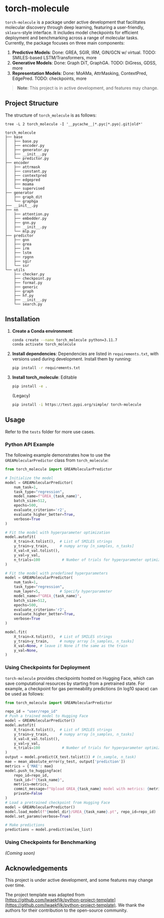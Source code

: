 # torch-molecule

`torch-molecule` is a package under active development that facilitates molecular discovery through deep learning, featuring a user-friendly, `sklearn`-style interface. It includes model checkpoints for efficient deployment and benchmarking across a range of molecular tasks. Currently, the package focuses on three main components:

1. **Predictive Models**: Done: GREA, SGIR, IRM, GIN/GCN w/ virtual. TODO: SMILES-based LSTM/Transformers, more
2. **Generative Models**: Done: Graph DiT, GraphGA. TODO: DiGress, GDSS, more
3. **Representation Models**: Done: MoAMa, AttrMasking, ContextPred, EdgePred. TODO: checkpoints, more 

> **Note**: This project is in active development, and features may change.

## Project Structure

The structure of `torch_molecule` is as follows:

`tree -L 2 torch_molecule -I '__pycache__|*.pyc|*.pyo|.git|old*'`

```
torch_molecule
├── base
│   ├── base.py
│   ├── encoder.py
│   ├── generator.py
│   ├── __init__.py
│   └── predictor.py
├── encoder
│   ├── attrmask
│   ├── constant.py
│   ├── contextpred
│   ├── edgepred
│   ├── moama
│   └── supervised
├── generator
│   ├── graph_dit
│   └── graphga
├── __init__.py
├── nn
│   ├── attention.py
│   ├── embedder.py
│   ├── gnn.py
│   ├── __init__.py
│   └── mlp.py
├── predictor
│   ├── gnn
│   ├── grea
│   ├── irm
│   ├── lstm
│   ├── rpgnn
│   ├── sgir
│   └── ssr
└── utils
    ├── checker.py
    ├── checkpoint.py
    ├── format.py
    ├── generic
    ├── graph
    ├── hf.py
    ├── __init__.py
    └── search.py
```

## Installation

1. **Create a Conda environment**:

   ```bash
   conda create --name torch_molecule python=3.11.7
   conda activate torch_molecule
   ```

2. **Install dependencies**: Dependencies are listed in `requirements.txt`, with versions used during development. Install them by running:

   ```bash
   pip install -r requirements.txt
   ```

3. **Install torch_molecule**:
Editable
   ```bash
   pip install -e .
   ```
   (Legacy)
   ```bash
   pip install -i https://test.pypi.org/simple/ torch-molecule
   ```

## Usage

Refer to the `tests` folder for more use cases.

### Python API Example

The following example demonstrates how to use the `GREAMolecularPredictor` class from `torch_molecule`:

```python
from torch_molecule import GREAMolecularPredictor

# Initialize the model
model = GREAMolecularPredictor(
    num_task=1,
    task_type="regression",
    model_name=f"GREA_{task_name}",
    batch_size=512,
    epochs=500,
    evaluate_criterion='r2',
    evaluate_higher_better=True,
    verbose=True
)

# Fit the model with hyperparameter optimization
model.autofit(
    X_train=X.tolist(),  # List of SMILES strings
    y_train=y_train,     # numpy array [n_samples, n_tasks]
    X_val=X_val.tolist(),
    y_val=y_val,
    n_trials=100          # Number of trials for hyperparameter optimization
)

# Fit the model with predefined hyperparameters
model = GREAMolecularPredictor(
    num_task=1,
    task_type="regression",
    num_layer=5,         # Specify hyperparameter
    model_name=f"GREA_{task_name}",
    batch_size=512,
    epochs=500,
    evaluate_criterion='r2',
    evaluate_higher_better=True,
    verbose=True
)

model.fit(
    X_train=X.tolist(),  # List of SMILES strings
    y_train=y_train,     # numpy array [n_samples, n_tasks]
    X_val=None, # leave it None if the same as the train
    y_val=None,
)
```

### Using Checkpoints for Deployment

`torch-molecule` provides checkpoints hosted on Hugging Face, which can save computational resources by starting from a pretrained state. For example, a checkpoint for gas permeability predictions (in log10 space) can be used as follows:

```python
from torch_molecule import GREAMolecularPredictor

repo_id = "user/repo_id"
# Push a trained model to Hugging Face
model = GREAMolecularPredictor()
model.autofit(
    X_train=X.tolist(),  # List of SMILES strings
    y_train=y_train,     # numpy array [n_samples, n_tasks]
    X_val=X_val.tolist(),
    y_val=y_val,
    n_trials=100          # Number of trials for hyperparameter optimization
)
output = model.predict(X_test.tolist()) # (n_sample, n_task)
mae = mean_absolute_error(y_test, output['prediction'])
metrics = {'MAE': mae}
model.push_to_huggingface(
    repo_id=repo_id,
    task_id=f"{task_name}",
    metrics=metrics,
    commit_message=f"Upload GREA_{task_name} model with metrics: {metrics}",
    private=False
)
# Load a pretrained checkpoint from Hugging Face
model = GREAMolecularPredictor()
model.load_model(f"{model_dir}/GREA_{task_name}.pt", repo_id=repo_id)
model.set_params(verbose=True)

# Make predictions
predictions = model.predict(smiles_list)
```

### Using Checkpoints for Benchmarking

_(Coming soon)_

## Acknowledgements

This project is under active development, and some features may change over time.

The project template was adapted from [https://github.com/lwaekfjlk/python-project-template](https://github.com/lwaekfjlk/python-project-template). We thank the authors for their contribution to the open-source community.
